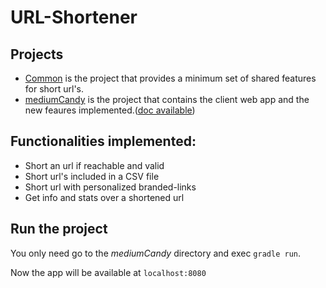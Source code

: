 # URL-Shortener

## Projects

* [Common](common) is the project that provides a minimum set of shared features for short url's.
* [mediumCandy](mediumCandy) is the project that contains the client web app and the new feaures implemented.([doc available](mediumCandy/doc))

## Functionalities implemented:

* Short an url if reachable and valid
* Short url's included in a CSV file
* Short url with personalized branded-links
* Get info and stats over a shortened url


## Run the project
You only need go to the _mediumCandy_ directory and exec `gradle run`.

Now the app will be available at `localhost:8080`

